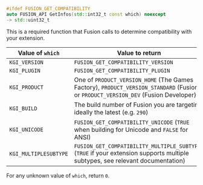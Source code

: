 ```cpp
#ifdef FUSION_GET_COMPATIBILITY
auto FUSION_API GetInfos(std::int32_t const which) noexcept
-> std::uint32_t
```
This is a required function that Fusion calls to determine compatibility with your extension.

| Value of `which` | Value to return |
| --- | --- |
| `KGI_VERSION` | `FUSION_GET_COMPATIBILITY_VERSION` |
| `KGI_PLUGIN` | `FUSION_GET_COMPATIBILITY_PLUGIN` |
| `KGI_PRODUCT` | One of `PRODUCT_VERSION_HOME` (The Games Factory), `PRODUCT_VERSION_STANDARD` (Fusion), or `PRODUCT_VERSION_DEV` (Fusion Developer) |
| `KGI_BUILD` | The build number of Fusion you are targeting, ideally the latest (e.g. `290`) |
| `KGI_UNICODE` | `FUSION_GET_COMPATIBILITY_UNICODE` (`TRUE` when building for Unicode and `FALSE` for ANSI) |
| `KGI_MULTIPLESUBTYPE` | `FUSION_GET_COMPATIBILITY_MULTIPLE_SUBTYPES` (`TRUE` if your extension supports multiple subtypes, see relevant documentation) |

For any unknown value of `which`, return `0`.
